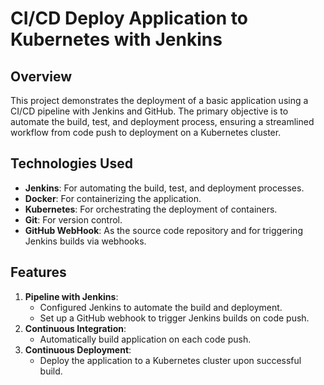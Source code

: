 <h1>CI/CD Deploy Application to Kubernetes with Jenkins</h1>

<h2>Overview</h2>
<p>This project demonstrates the deployment of a basic application using a CI/CD pipeline with Jenkins and GitHub. The primary objective is to automate the build, test, and deployment process, ensuring a streamlined workflow from code push to deployment on a Kubernetes cluster.</p>

<h2>Technologies Used</h2>
<ul>
    <li><strong>Jenkins</strong>: For automating the build, test, and deployment processes.</li>
    <li><strong>Docker</strong>: For containerizing the application.</li>
    <li><strong>Kubernetes</strong>: For orchestrating the deployment of containers.</li>
    <li><strong>Git</strong>: For version control.</li>
    <li><strong>GitHub WebHook</strong>: As the source code repository and for triggering Jenkins builds via webhooks.</li>
</ul>

<h2>Features</h2>
<ol>
    <li><strong>Pipeline with Jenkins</strong>:
        <ul>
            <li>Configured Jenkins to automate the build and deployment.</li>
            <li>Set up a GitHub webhook to trigger Jenkins builds on code push.</li>
        </ul>
    </li>
    <li><strong>Continuous Integration</strong>:
        <ul>
            <li>Automatically build application on each code push.</li>
        </ul>
    </li>
    <li><strong>Continuous Deployment</strong>:
        <ul>
            <li>Deploy the application to a Kubernetes cluster upon successful build.</li>
        </ul>
    </li>
</ol>
